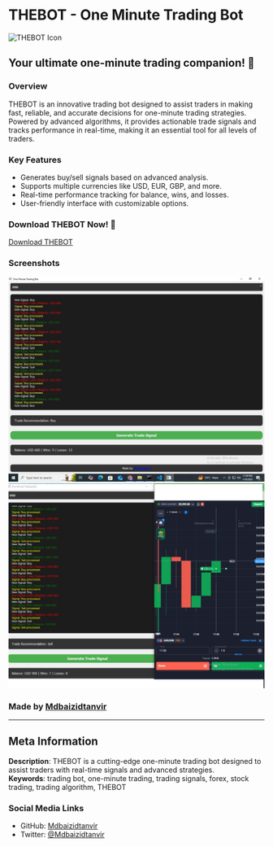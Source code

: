 # THEBOT - One Minute Trading Bot

![THEBOT Icon](icon.ico)

## Your ultimate one-minute trading companion! 🚀

### Overview

THEBOT is an innovative trading bot designed to assist traders in making fast, reliable, and accurate decisions for one-minute trading strategies. Powered by advanced algorithms, it provides actionable trade signals and tracks performance in real-time, making it an essential tool for all levels of traders.

### Key Features

- Generates buy/sell signals based on advanced analysis.
- Supports multiple currencies like USD, EUR, GBP, and more.
- Real-time performance tracking for balance, wins, and losses.
- User-friendly interface with customizable options.

### Download THEBOT Now! 🎯

[Download THEBOT](dist/THEBOT.exe)

### Screenshots

![Overview 1](overview/1.jpg)
![Overview 2](overview/2.png)

### Made by [Mdbaizidtanvir](https://github.com/Mdbaizidtanvir)

---

## Meta Information

**Description**: THEBOT is a cutting-edge one-minute trading bot designed to assist traders with real-time signals and advanced strategies.  
**Keywords**: trading bot, one-minute trading, trading signals, forex, stock trading, trading algorithm, THEBOT

### Social Media Links
- GitHub: [Mdbaizidtanvir](https://github.com/Mdbaizidtanvir)
- Twitter: [@Mdbaizidtanvir](https://twitter.com/Mdbaizidtanvir)
